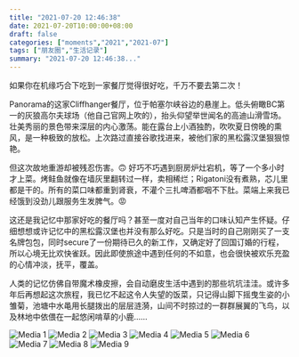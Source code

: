 ```yaml
---
title: "2021-07-20 12:46:38"
date: 2021-07-20T10:00:00+08:00
draft: false
categories: ["moments","2021","2021-07"]
tags: ["朋友圈","生活记录"]
summary: "2021-07-20 12:46:38..."
---
```


如果你在机缘巧合下吃到一家餐厅觉得很好吃，千万不要去第二次！

Panorama的这家Cliffhanger餐厅，位于帕塞尔峡谷边的悬崖上。低头俯瞰BC第一的灰狼高尔夫球场（他自己官网上吹的），抬头仰望举世闻名的高迪山滑雪场。壮美秀丽的景色带来深层的内心激荡。能在露台上小酒独酌，吹吹夏日傍晚的熏风，是一种极致的放松。上次路过直接谷歌找进来，被他们家的黑松露汉堡狠狠惊艳。

但这次故地重游却被残忍伤害。🙃  好巧不巧遇到厨房炉灶宕机，等了一个多小时才上菜。烤鲑鱼就像在墙灰里翻转过一样，卖相稀烂；Rigatoni没有煮熟，芯儿里都是干的。所有的菜口味都重到肾衰，不灌个三扎啤酒都咽不下肚。菜端上来我已经饿到没劲儿跟服务生发脾气。😡

这还是我记忆中那家好吃的餐厅吗？甚至一度对自己当年的口味认知产生怀疑。仔细想想或许记忆中的黑松露汉堡也并没有那么好吃。只是当时的自己刚刚买了一支名牌包包，同时secure了一份期待已久的新工作，又确定好了回国订婚的行程，所以心境无比欢快雀跃。因此即使旅途中遇到任何的不如意，也会很快被欢乐充盈的心情冲淡，抚平，覆盖。

人类的记忆仿佛自带魔术橡皮擦，会自动磨皮生活中遇到的那些坑坑洼洼。或许多年后再想起这次旅程，我已忆不起这令人失望的饭菜，只记得山脚下摇曳生姿的小雏菊，池塘中水黾用长腿拨出的层层涟漪，山间不时掠过的一群群展翼的飞鸟，以及林地中依偎在一起悠闲啃草的小鹿……

![Media 1](/Moments/photos/2021-07-20/202107201246380.jpg)
![Media 2](/Moments/photos/2021-07-20/202107201246381.jpg)
![Media 3](/Moments/photos/2021-07-20/202107201246382.jpg)
![Media 4](/Moments/photos/2021-07-20/202107201246383.jpg)
![Media 5](/Moments/photos/2021-07-20/202107201246384.jpg)
![Media 6](/Moments/photos/2021-07-20/202107201246385.jpg)
![Media 7](/Moments/photos/2021-07-20/202107201246386.jpg)
![Media 8](/Moments/photos/2021-07-20/202107201246387.jpg)
![Media 9](/Moments/photos/2021-07-20/202107201246388.jpg)

